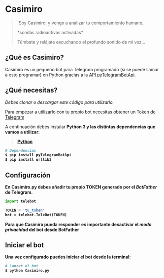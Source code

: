 # Casimiro

> 'Soy Casimiro, y vengo a analizar tu comportamiento humano,
>
>\*sondas radioactivas activadas\*
>
>Túmbate y relájate escuchando el profundo sonido de mi voz...

## ¿Qué es Casimiro?

Casimiro es un pequeño bot para Telegram programado (si se puede llamar a esto programar) en Python gracias a la <a href="https://github.com/eternnoir/pyTelegramBotAPI">API pyTelegramBotApi</a>.

## ¿Qué necesitas?

*Debes clonar o descargar este código para utilizarlo.*

Para empezar a utilizarlo con tu propio bot necesitas obtener un <a href="https://core.telegram.org/bots#3-how-do-i-create-a-bot">Token de Telegram</a>

A continuación debes instalar <strong>Python 3<strong> y las distintas dependencias que vamos a utilizar:

><a href="https://www.python.org/downloads/">Python</a>

``` bash
# Dependencias
$ pip install pyTelegramBotApi
$ pip install urllib3
```

## Configuración

En Casimiro.py debes añadir tu propio TOKEN generado por el <i>BotFather</i> de Telegram.
```python
import telebot

TOKEN = 'tu_token'
bot = telebot.TeleBot(TOKEN)
```

**Para que Casimiro pueda responder es importante desactivar el *modo privacidad* del bot desde BotFather**

## Iniciar el bot

Una vez configurado puedes iniciar el bot desde la terminal:

``` bash
# Lanzar el bot
$ python Casimiro.py
```
